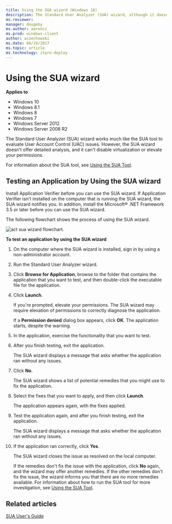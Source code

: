 ```yaml
---
title: Using the SUA wizard (Windows 10)
description: The Standard User Analyzer (SUA) wizard, although it doesn't offer deep analysis, works much like the SUA tool to test for User Account Control (UAC) issues.
ms.reviewer: 
manager: dougeby
ms.author: aaroncz
ms.prod: windows-client
author: aczechowski
ms.date: 04/19/2017
ms.topic: article
ms.technology: itpro-deploy
---
```


# Using the SUA wizard


**Applies to**

-   Windows 10
-   Windows 8.1
-   Windows 8
-   Windows 7
-   Windows Server 2012
-   Windows Server 2008 R2

The Standard User Analyzer (SUA) wizard works much like the SUA tool to evaluate User Account Control (UAC) issues. However, the SUA wizard doesn't offer detailed analysis, and it can't disable virtualization or elevate your permissions.

For information about the SUA tool, see [Using the SUA Tool](using-the-sua-tool.md).

## Testing an Application by Using the SUA wizard


Install Application Verifier before you can use the SUA wizard. If Application Verifier isn't installed on the computer that is running the SUA wizard, the SUA wizard notifies you. In addition, install the Microsoft® .NET Framework 3.5 or later before you can use the SUA wizard.

The following flowchart shows the process of using the SUA wizard.

![act sua wizard flowchart.](images/dep-win8-l-act-suawizardflowchart.jpg)

**To test an application by using the SUA wizard**

1.  On the computer where the SUA wizard is installed, sign in by using a non-administrator account.

2.  Run the Standard User Analyzer wizard.

3.  Click **Browse for Application**, browse to the folder that contains the application that you want to test, and then double-click the executable file for the application.

4.  Click **Launch**.

    If you're prompted, elevate your permissions. The SUA wizard may require elevation of permissions to correctly diagnose the application.

    If a **Permission denied** dialog box appears, click **OK**. The application starts, despite the warning.

5.  In the application, exercise the functionality that you want to test.

6.  After you finish testing, exit the application.

    The SUA wizard displays a message that asks whether the application ran without any issues.

7.  Click **No**.

    The SUA wizard shows a list of potential remedies that you might use to fix the application.

8.  Select the fixes that you want to apply, and then click **Launch**.

    The application appears again, with the fixes applied.

9.  Test the application again, and after you finish testing, exit the application.

    The SUA wizard displays a message that asks whether the application ran without any issues.

10. If the application ran correctly, click **Yes**.

    The SUA wizard closes the issue as resolved on the local computer.

    If the remedies don't fix the issue with the application, click **No** again, and the wizard may offer another remedies. If the other remedies don't fix the issue, the wizard informs you that there are no more remedies available. For information about how to run the SUA tool for more investigation, see [Using the SUA Tool](using-the-sua-tool.md).

## Related articles
[SUA User's Guide](sua-users-guide.md)

 

 





